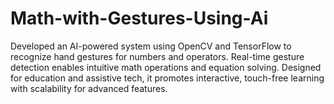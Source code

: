 # Math-with-Gestures-Using-Ai
Developed an AI-powered system using OpenCV and TensorFlow to recognize hand gestures for numbers and operators. Real-time gesture detection enables intuitive math operations and equation solving. Designed for education and assistive tech, it promotes interactive, touch-free learning with scalability for advanced features.
